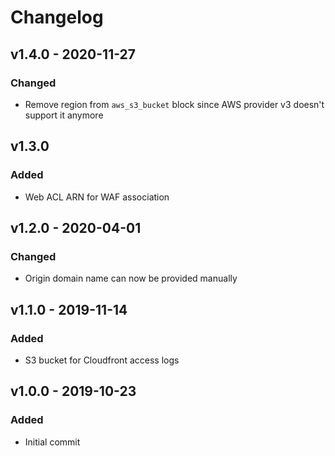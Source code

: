 # Changelog

## v1.4.0 - 2020-11-27
### Changed

- Remove region from `aws_s3_bucket` block since AWS provider v3 doesn't support it anymore

## v1.3.0
### Added
- Web ACL ARN for WAF association

## v1.2.0 - 2020-04-01
### Changed
- Origin domain name can now be provided manually

## v1.1.0 - 2019-11-14
### Added
- S3 bucket for Cloudfront access logs

## v1.0.0 - 2019-10-23
### Added
- Initial commit
